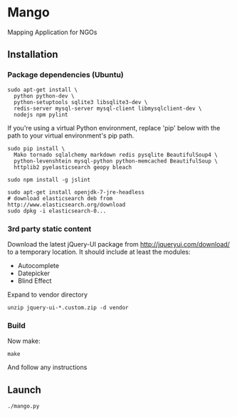 # Mango

Mapping Application for NGOs


## Installation


### Package dependencies (Ubuntu)

    sudo apt-get install \
      python python-dev \
      python-setuptools sqlite3 libsqlite3-dev \
      redis-server mysql-server mysql-client libmysqlclient-dev \
      nodejs npm pylint

If you're using a virtual Python environment, replace 'pip' below with the path to your virtual environment's pip path.

    sudo pip install \
      Mako tornado sqlalchemy markdown redis pysqlite BeautifulSoup4 \
      python-levenshtein mysql-python python-memcached BeautifulSoup \
      httplib2 pyelasticsearch geopy bleach

    sudo npm install -g jslint

    sudo apt-get install openjdk-7-jre-headless
    # download elasticsearch deb from http://www.elasticsearch.org/download
    sudo dpkg -i elasticsearch-0...


### 3rd party static content

Download the latest jQuery-UI package from <http://jqueryui.com/download/> to a temporary location. It should include at least the modules:

-   Autocomplete
-   Datepicker
-   Blind Effect
    
Expand to vendor directory
    
    unzip jquery-ui-*.custom.zip -d vendor


### Build

Now make:

    make

And follow any instructions


## Launch

    ./mango.py
